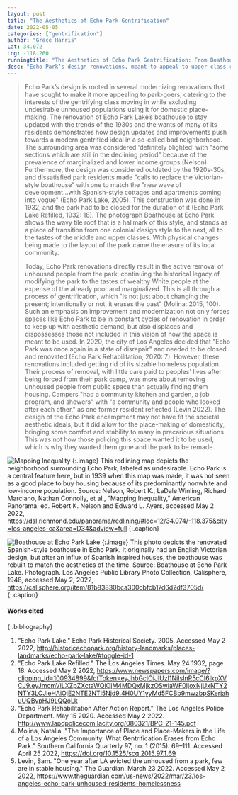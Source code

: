 ```yaml
---
layout: post
title: "The Aesthetics of Echo Park Gentrification"
date: 2022-05-05
categories: ["gentrification"]
author: "Grace Harris"
Lat: 34.072
Lng: -118.260
runningtitle: "The Aesthetics of Echo Park Gentrification: From Boathouses to Homeless Encampments"
desc: "Echo Park’s design renovations, meant to appeal to upper-class residents, invite further gentrification and result in the removal of unhoused people."
---
```

>Echo Park’s design is rooted in several modernizing renovations that have sought to make it more appealing to park-goers, catering to the interests of the gentrifying class moving in while excluding undesirable unhoused populations using it for domestic place-making. The renovation of Echo Park Lake’s boathouse to stay updated with the trends of the 1930s and the wants of many of its residents demonstrates how design updates and improvements push towards a modern gentrified ideal in a so-called bad neighborhood. The surrounding area was considered 'definitely blighted' with "some sections which are still in the declining period" because of the prevalence of marginalized and lower income groups (Nelson). Furthermore, the design was considered outdated by the 1920s-30s, and dissatisfied park residents made "calls to replace the Victorian-style boathouse" with one to match the "new wave of development...with Spanish-style cottages and apartments coming into vogue" (Echo Park Lake, 2005). This construction was done in 1932, and the park had to be closed for the duration of it (Echo Park Lake Refilled, 1932: 18). The photograph Boathouse at Echo Park shows the wavy tile roof that is a hallmark of this style, and stands as a place of transition from one colonial design style to the next, all to the tastes of the middle and upper classes. With physical changes being made to the layout of the park came the erasure of its local community.
>
> Today, Echo Park renovations directly result in the active removal of unhoused people from the park, continuing the historical legacy of modifying the park to the tastes of wealthy White people at the expense of the already poor and marginalized. This is all through a process of gentrification, which "is not just about changing the present; intentionally or not, it erases the past" (Molina: 2015, 100). Such an emphasis on improvement and modernization not only forces spaces like Echo Park to be in constant cycles of renovation in order to keep up with aesthetic demand, but also displaces and dispossesses those not included in this vision of how the space is meant to be used. In 2020, the city of Los Angeles decided that "Echo Park was once again in a state of disrepair" and needed to be closed and renovated (Echo Park Rehabilitation, 2020: 7). However, these renovations included getting rid of its sizable homeless population. Their process of removal, with little care paid to peoples' lives after being forced from their park camp, was more about removing unhoused people from public space than actually finding them housing. Campers "had a community kitchen and garden, a job program, and showers" with "a community and people who looked after each other," as one former resident reflected (Levin 2022). The design of the Echo Park encampment may not have fit the societal aesthetic ideals, but it did allow for the place-making of domesticity, bringing some comfort and stability to many in precarious situations. This was not how those policing this space wanted it to be used, which is why they wanted them gone and the park to be remade.

![Mapping Inequality](images/echopark_phase1_image1.jpg)
   {:.image} 
This redlining map depicts the neighborhood surrounding Echo Park, labeled as undesirable. Echo Park is a central feature here, but in 1939 when this map was made, it was not seen as a good place to buy housing because of its predominantly nonwhite and low-income population.
Source: Nelson, Robert K., LaDale Winling, Richard Marciano, Nathan Connolly, et al., "Mapping Inequality," American Panorama, ed. Robert K. Nelson and Edward L. Ayers, accessed May 2 2022, https://dsl.richmond.edu/panorama/redlining/#loc=12/34.074/-118.375&city=los-angeles-ca&area=D34&adview=full 
   {:.caption} 

![Boathouse at Echo Park Lake](images/echopark_phase1_image2.jpg)
   {:.image} 
This photo depicts the renovated Spanish-style boathouse in Echo Park. It originally had an English Victorian design, but after an influx of Spanish inspired houses, the boathouse was rebuilt to match the aesthetics of the time.
Source: Boathouse at Echo Park Lake. Photograph. Los Angeles Public Library Photo Collection, Calisphere, 1948, accessed May 2, 2022, https://calisphere.org/item/81b83830bca300cbfcb17d6d2df3705d/
   {:.caption} 

#### Works cited
{:.bibliography} 

1. "Echo Park Lake." Echo Park Historical Society. 2005. Accessed May 2 2022, http://historicechopark.org/history-landmarks/places-landmarks/echo-park-lake/#toggle-id-1
2. "Echo Park Lake Refilled." The Los Angeles Times. May 24 1932, page 18. Accessed May 2 2022, https://www.newspapers.com/image/?clipping_id=100934899&fcfToken=eyJhbGciOiJIUzI1NiIsInR5cCI6IkpXVCJ9.eyJmcmVlLXZpZXctaWQiOjM4MDQxMjkzOSwiaWF0IjoxNjUxNTY2NTY3LCJleHAiOjE2NTE2NTI5Njd9.4H0UY1yyMd5FCBb9mwzbpSKerjahuUQBvpHJ9LQQoLk
3. "Echo Park Rehabilitation After Action Report." The Los Angeles Police Department. May 15 2020. Accessed May 2 2022. http://www.lapdpolicecom.lacity.org/080321/BPC_21-145.pdf
4. Molina, Natalia. "The Importance of Place and Place-Makers in the Life of a Los Angeles Community: What Gentrification Erases from Echo Park." Southern California Quarterly 97, no. 1 (2015): 69–111. Accessed April 25 2022, https://doi.org/10.1525/scq.2015.97.1.69
5. Levin, Sam. "One year after LA evicted the unhoused from a park, few are in stable housing." The Guardian. March 23 2022. Accessed May 2 2022, https://www.theguardian.com/us-news/2022/mar/23/los-angeles-echo-park-unhoused-residents-homelessness
